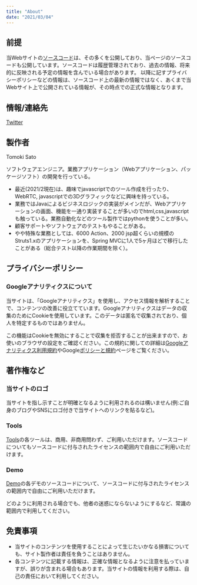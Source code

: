 ```yaml
---
title: "About"
date: "2021/03/04"
---
```


## 前提
当Webサイトの[ソースコード](https://github.com/st-user/home-page)は、その多くを公開しており、当ページのソースコードも公開しています。ソースコードは履歴管理されており、過去の情報、将来的に反映される予定の情報を含んでいる場合があります。
以降に記すプライバシーポリシーなどの情報は、ソースコード上の最新の情報ではなく、あくまで当Webサイト上で公開されている情報が、その時点での正式な情報となります。

## 情報/連絡先
[Twitter](https://twitter.com/prg_vch)


## 製作者

Tomoki Sato

ソフトウェアエンジニア。業務アプリケーション（Webアプリケーション、パッケージソフト）の開発を行っている。
- 最近(2021/2現在)は、趣味でjavascriptでのツール作成を行ったり、WebRTC, javascriptでの3Dグラフィックなどに興味を持っている。
- 業務ではJavaによるビジネスロジックの実装がメインだが、Webアプリケーションの画面、機能を一通り実装することが多いのでhtml,css,javascriptも触っている。業務自動化などのツール製作ではpythonを使うことが多い。
- 顧客サポートやソフトウェアのテストもやることがある。
- やや特殊な業務としては、6000 Action、2000 jsp超くらいの規模のStruts1.xのアプリケーションを、Spring MVCに1人で5ヶ月ほどで移行したことがある（総合テスト以降の作業期間を除く）。



## プライバシーポリシー

### Googleアナリティクスについて

当サイトは、「Googleアナリティクス」を使用し、アクセス情報を解析することで、コンテンツの改善に役立てています。Googleアナリティクスはデータの収集のためにCookieを使用しています。このデータは匿名で収集されており、個人を特定するものではありません。

この機能はCookieを無効にすることで収集を拒否することが出来ますので、お使いのブラウザの設定をご確認ください。この規約に関しての詳細は[Googleアナリティクス利用規約](https://marketingplatform.google.com/about/analytics/terms/jp/)やGoogle[ポリシーと規約](https://policies.google.com/technologies/ads?hl=ja)ページをご覧ください。


## 著作権など

### 当サイトのロゴ
当サイトを指し示すことが明確となるように利用されるのは構いません(例:ご自身のブログやSNSにロゴ付きで当サイトへのリンクを貼るなど)。

### Tools
[Tools](/tools/)の各ツールは、商用、非商用問わず、ご利用いただけます。ソースコードについてもソースコードに付与されたライセンスの範囲内で自由にご利用いただけます。

### Demo
[Demo](/demo/)の各デモのソースコードについて、ソースコードに付与されたライセンスの範囲内で自由にご利用いただけます。


どのように利用される場合でも、他者の迷惑にならないようにするなど、常識の範囲内で利用してください。


## 免責事項
- 当サイトのコンテンツを使用することによって生じたいかなる損害についても、サイト製作者は責任を負うことはありません。
- 各コンテンツに記載する情報は、正確な情報となるように注意を払っていますが、誤りが含まれる場合もあります。当サイトの情報を利用する際は、自己の責任において利用してください。